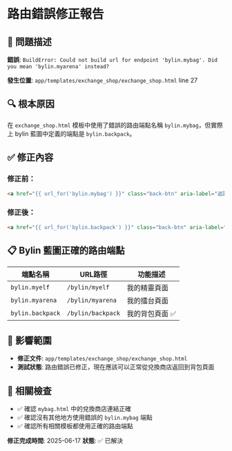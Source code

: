 # 路由錯誤修正報告

## 🐛 問題描述

**錯誤**: `BuildError: Could not build url for endpoint 'bylin.mybag'. Did you mean 'bylin.myarena' instead?`

**發生位置**: `app/templates/exchange_shop/exchange_shop.html` line 27

## 🔍 根本原因

在 `exchange_shop.html` 模板中使用了錯誤的路由端點名稱 `bylin.mybag`，但實際上 bylin 藍圖中定義的端點是 `bylin.backpack`。

## ✅ 修正內容

### 修正前：
```html
<a href="{{ url_for('bylin.mybag') }}" class="back-btn" aria-label="返回我的包包">
```

### 修正後：
```html  
<a href="{{ url_for('bylin.backpack') }}" class="back-btn" aria-label="返回我的包包">
```

## 📋 Bylin 藍圖正確的路由端點

| 端點名稱 | URL路徑 | 功能描述 |
|---------|---------|----------|
| `bylin.myelf` | `/bylin/myelf` | 我的精靈頁面 |
| `bylin.myarena` | `/bylin/myarena` | 我的擂台頁面 |
| `bylin.backpack` | `/bylin/backpack` | 我的背包頁面 ✅ |

## 🎯 影響範圍

- **修正文件**: `app/templates/exchange_shop/exchange_shop.html`
- **測試狀態**: 路由錯誤已修正，現在應該可以正常從兌換商店返回到背包頁面

## 🔧 相關檢查

- ✅ 確認 `mybag.html` 中的兌換商店連結正確
- ✅ 確認沒有其他地方使用錯誤的 `bylin.mybag` 端點
- ✅ 確認所有相關模板都使用正確的路由端點

**修正完成時間**: 2025-06-17
**狀態**: ✅ 已解決
